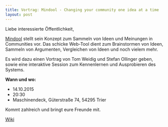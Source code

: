 ```yaml
---
title: Vortrag: Mindool - Changing your community one idea at a time
layout: post
---
```


Liebe interessierte Öffentlichkeit,

[Mindool](https://mindool.com) stellt sein Konzept zum Sammeln von Ideen und Meinungen in Communities vor. Das schicke Web-Tool dient zum Brainstormen von Ideen, Sammeln von Argumenten, Vergleichen von Ideen und noch vielem mehr.

Es wird dazu einen Vortrag von Tom Weidig und Stefan Ollinger geben, sowie eine interaktive Session zum Kennenlernen und Ausprobieren des Systems.

**Wann und wo:**

* 14.10.2015
* 20:30
* Maschinendeck, Güterstraße 74, 54295 Trier

Kommt zahlreich und bringt eure Freunde mit.

[Wiki](http://wiki.maschinendeck.org/wiki/Mindool_-_Changing_your_community_one_idea_at_a_time)